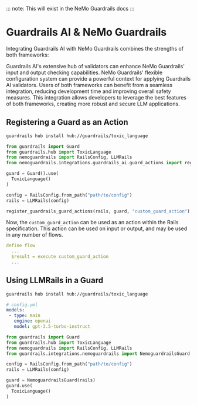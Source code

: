 :::
note: This will exist in the NeMo Guardrails docs
:::


# Guardrails AI & NeMo Guardrails

Integrating Guardrails AI with NeMo Guardrails combines the strengths of both frameworks:

Guardrails AI's extensive hub of validators can enhance NeMo Guardrails' input and output checking capabilities. 
NeMo Guardrails' flexible configuration system can provide a powerful context for applying Guardrails AI validators. 
Users of both frameworks can benefit from a seamless integration, reducing development time and improving overall safety measures.
This integration allows developers to leverage the best features of both frameworks, creating more robust and secure LLM applications.

## Registering a Guard as an Action

```bash
guardrails hub install hub://guardrails/toxic_language
```

```python
from guardrails import Guard
from guardrails.hub import ToxicLanguage
from nemoguardrails import RailsConfig, LLMRails
from nemoguardrails.integrations.guardrails_ai.guard_actions import register_guardrails_guard_actions

guard = Guard().use(
  ToxicLanguage()
)

config = RailsConfig.from_path("path/to/config")
rails = LLMRails(config)

register_guardrails_guard_actions(rails, guard, "custom_guard_action")
```

Now, the `custom_guard_action` can be used as an action within the Rails specification. This action can be used on input or output, and may be used in any number of flows.

```yaml
define flow
  ...
  $result = execute custom_guard_action
  ...
```

## Using LLMRails in a Guard

```bash
guardrails hub install hub://guardrails/toxic_language
```

```yaml
# config.yml
models:
 - type: main
   engine: openai
   model: gpt-3.5-turbo-instruct
```

```python 
from guardrails import Guard
from guardrails.hub import ToxicLanguage
from nemoguardrails import RailsConfig, LLMRails
from guardrails.integrations.nemoguardrails import NemoguardrailsGuard

config = RailsConfig.from_path("path/to/config")
rails = LLMRails(config)

guard = NemoguardrailsGuard(rails)
guard.use(
  ToxicLanguage()
)
```
